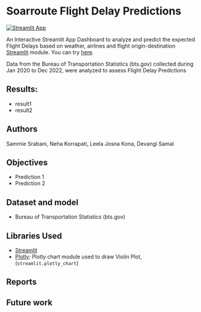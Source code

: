 # Soarroute Flight Delay Predictions
[![Streamlit App](https://static.streamlit.io/badges/streamlit_badge_black_white.svg)](https://soarroute-flightdelay-predictions.streamlit.app/)

An Interactive Streamlit App Dashboard to analyze and predict the expected Flight Delays based on weather, airlines and flight origin-destination [Streamlit](https://www.streamlit.io) module. You can try [here](https://soarroute-flightdelay-predictions.streamlit.app/).  

Data from the Bureau of Transportation Statistics (bts.gov) collected during Jan 2020 to Dec 2022, were analyzed to assess Flight Delay Predictions


## Results:
* result1
* result2

## Authors
Sammie Srabani, Neha Korrapati, Leela Josna Kona, Devangi Samal

## Objectives
* Prediction 1
* Prediction 2

## Dataset and model
* Bureau of Transportation Statistics (bts.gov)

## Libraries Used
* [Streamlit](https://www.streamlit.io)
* [Plotly](https://plotly.com/): Plotly chart module used to draw Violin Plot, (`streamlit.plotly_chart`)

## Reports

## Future work
